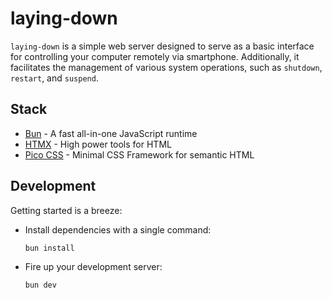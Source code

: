 # laying-down

`laying-down` is a simple web server designed to serve as a basic interface for controlling your computer remotely via smartphone. Additionally, it facilitates the management of various system operations, such as `shutdown`, `restart`, and `suspend`.

## Stack

- [Bun](https://bun.sh) - A fast all-in-one JavaScript runtime
- [HTMX](https://htmx.org) - High power tools for HTML
- [Pico CSS](https://picocss.com) - Minimal CSS Framework for semantic HTML

## Development

Getting started is a breeze:

- Install dependencies with a single command:

  ```bash
  bun install
  ```

- Fire up your development server:

  ```bash
  bun dev
  ```
